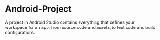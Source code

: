 # Android-Project
A project in Android Studio contains everything that defines your workspace for an app, from source code and assets, to test code and build configurations.
